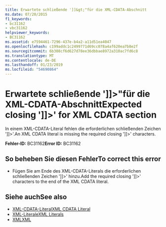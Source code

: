 ```yaml
---
title: Erwartete schließende ']]&gt;"für die XML-CDATA-Abschnitt
ms.date: 07/20/2015
f1_keywords:
- bc31162
- vbc31162
helpviewer_keywords:
- BC31162
ms.assetid: e7594461-7296-437e-b4a2-a11d51ea4047
ms.openlocfilehash: c199addc1c2499771d69cc078a4af620ea7b8e2f
ms.sourcegitcommit: 6b308cf6d627d78ee36dbbae8972a310ac7fd6c8
ms.translationtype: MT
ms.contentlocale: de-DE
ms.lasthandoff: 01/23/2019
ms.locfileid: "54690864"
---
```

# <a name="expected-closing-gt-for-xml-cdata-section"></a><span data-ttu-id="ae798-102">Erwartete schließende ']]&gt;"für die XML-CDATA-Abschnitt</span><span class="sxs-lookup"><span data-stu-id="ae798-102">Expected closing ']]&gt;' for XML CDATA section</span></span>
<span data-ttu-id="ae798-103">In einem XML-CDATA-Literal fehlen die erforderlichen schließenden Zeichen ']]>'.</span><span class="sxs-lookup"><span data-stu-id="ae798-103">An XML CDATA literal is missing the required closing ']]>' characters.</span></span>  
  
 <span data-ttu-id="ae798-104">**Fehler-ID:** BC31162</span><span class="sxs-lookup"><span data-stu-id="ae798-104">**Error ID:** BC31162</span></span>  
  
## <a name="to-correct-this-error"></a><span data-ttu-id="ae798-105">So beheben Sie diesen Fehler</span><span class="sxs-lookup"><span data-stu-id="ae798-105">To correct this error</span></span>  
  
-   <span data-ttu-id="ae798-106">Fügen Sie am Ende des XML-CDATA-Literals die erforderlichen schließenden Zeichen ']]>' hinzu.</span><span class="sxs-lookup"><span data-stu-id="ae798-106">Add the required closing ']]>' characters to the end of the XML CDATA literal.</span></span>  
  
## <a name="see-also"></a><span data-ttu-id="ae798-107">Siehe auch</span><span class="sxs-lookup"><span data-stu-id="ae798-107">See also</span></span>
- [<span data-ttu-id="ae798-108">XML-CDATA-Literal</span><span class="sxs-lookup"><span data-stu-id="ae798-108">XML CDATA Literal</span></span>](../../visual-basic/language-reference/xml-literals/xml-cdata-literal.md)
- [<span data-ttu-id="ae798-109">XML-Literale</span><span class="sxs-lookup"><span data-stu-id="ae798-109">XML Literals</span></span>](../../visual-basic/language-reference/xml-literals/index.md)
- [<span data-ttu-id="ae798-110">XML</span><span class="sxs-lookup"><span data-stu-id="ae798-110">XML</span></span>](../../visual-basic/programming-guide/language-features/xml/index.md)
